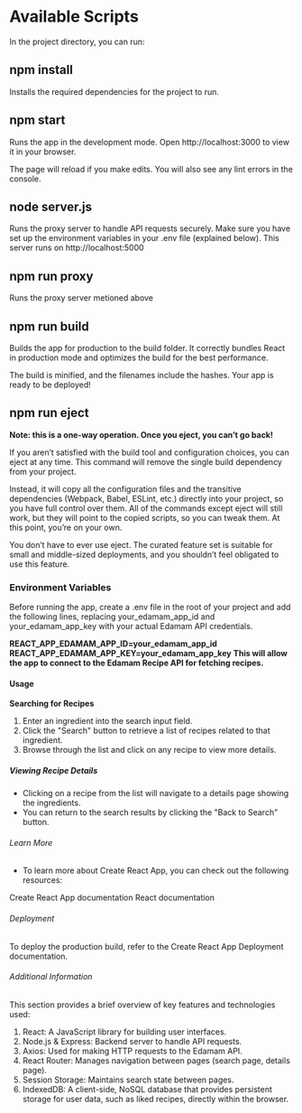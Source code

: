 # Available Scripts
In the project directory, you can run:

## npm install
Installs the required dependencies for the project to run.

## npm start
Runs the app in the development mode.
Open http://localhost:3000 to view it in your browser.

The page will reload if you make edits.
You will also see any lint errors in the console.

## node server.js
Runs the proxy server to handle API requests securely.
Make sure you have set up the environment variables in your .env file (explained below).
This server runs on http://localhost:5000

## npm run proxy
Runs the proxy server metioned above

## npm run build
Builds the app for production to the build folder.
It correctly bundles React in production mode and optimizes the build for the best performance.

The build is minified, and the filenames include the hashes.
Your app is ready to be deployed!

## npm run eject

**Note: this is a one-way operation. Once you eject, you can’t go back!**

If you aren’t satisfied with the build tool and configuration choices, you can eject at any time. This command will remove the single build dependency from your project.

Instead, it will copy all the configuration files and the transitive dependencies (Webpack, Babel, ESLint, etc.) directly into your project, so you have full control over them. All of the commands except eject will still work, but they will point to the copied scripts, so you can tweak them. At this point, you’re on your own.

You don’t have to ever use eject. The curated feature set is suitable for small and middle-sized deployments, and you shouldn’t feel obligated to use this feature.

### Environment Variables
Before running the app, create a .env file in the root of your project and add the following lines, replacing your_edamam_app_id and your_edamam_app_key with your actual Edamam API credentials.

**REACT_APP_EDAMAM_APP_ID=your_edamam_app_id**
**REACT_APP_EDAMAM_APP_KEY=your_edamam_app_key**
**This will allow the app to connect to the Edamam Recipe API for fetching recipes.**

#### Usage
**Searching for Recipes**
 1. Enter an ingredient into the search input field.
 2. Click the "Search" button to retrieve a list of recipes related to that ingredient.
 3. Browse through the list and click on any recipe to view more details.

##### Viewing Recipe Details
 + Clicking on a recipe from the list will navigate to a details page showing the ingredients.
 + You can return to the search results by clicking the "Back to Search" button.

###### Learn More
 + To learn more about Create React App, you can check out the following resources:

Create React App documentation
React documentation

###### Deployment
To deploy the production build, refer to the Create React App Deployment documentation.

###### Additional Information
This section provides a brief overview of key features and technologies used:

 1. React: A JavaScript library for building user interfaces.
 2. Node.js & Express: Backend server to handle API requests.
 3. Axios: Used for making HTTP requests to the Edamam API.
 4. React Router: Manages navigation between pages (search page, details page).
 5. Session Storage: Maintains search state between pages.
 6. IndexedDB: A client-side, NoSQL database that provides persistent storage for user data, such as liked recipes, directly within the browser.
